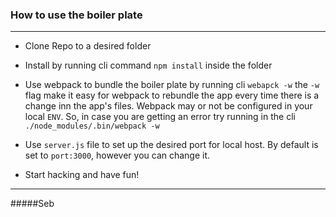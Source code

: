  ### How to use the boiler plate
-----
+ Clone Repo to a desired folder

+ Install by running cli command `npm install` inside the folder

+ Use webpack to bundle the boiler plate by running cli `webapck -w`
	the `-w` flag make it easy for webpack to rebundle the app every time there
	is a change inn the app's files.
	Webpack may or not be configured in your local `ENV`.
	So, in case you are getting an error try running in the cli 
	`./node_modules/.bin/webpack -w` 

+ Use `server.js` file to set up the desired port for local host.
	By default is set to `port:3000`, however you can change it.

+ Start hacking and have fun!

----
#####Seb